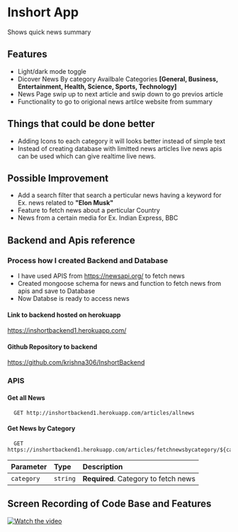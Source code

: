 
# Inshort App

Shows quick news summary


## Features

- Light/dark mode toggle
- Dicover News By category  Availbale Categories **[General, Business, Entertainment, Health, Science, Sports, Technology]**
- News Page swip up to next article and swip down to go previos article
- Functionality to go to origional news artilce website from summary
## Things that could be done better
- Adding Icons to each category it will looks better instead of simple text
- Instead of creating database with limitted news articles live news apis can be used which can give realtime live news.
## Possible Improvement
- Add a search filter that search a perticular news having a keyword for Ex. news related to **"Elon Musk"**
- Feature to fetch news about a perticular Country
- News from a certain media for Ex. Indian Express, BBC

## Backend and Apis reference

### Process how I created Backend and Database
- I have used APIS from https://newsapi.org/ to fetch news 
- Created mongoose schema for news and function to fetch news from apis and save to Database
- Now Databse is ready to access news
#### Link to backend hosted on herokuapp
https://inshortbackend1.herokuapp.com/
#### Github Repository to backend
https://github.com/krishna306/InshortBackend

### APIS
#### Get all News

```http
  GET http://inshortbackend1.herokuapp.com/articles/allnews
```

#### Get News by Category

```http
  GET https://inshortbackend1.herokuapp.com/articles/fetchnewsbycategory/${category}
```

| Parameter | Type     | Description                       |
| :-------- | :------- | :-------------------------------- |
| `category`      | `string` | **Required**. Category  to fetch news |



## Screen Recording of Code Base and Features
[![Watch the video](https://youtu.be/9vRqEWtOKvA)](https://youtu.be/9vRqEWtOKvA)
